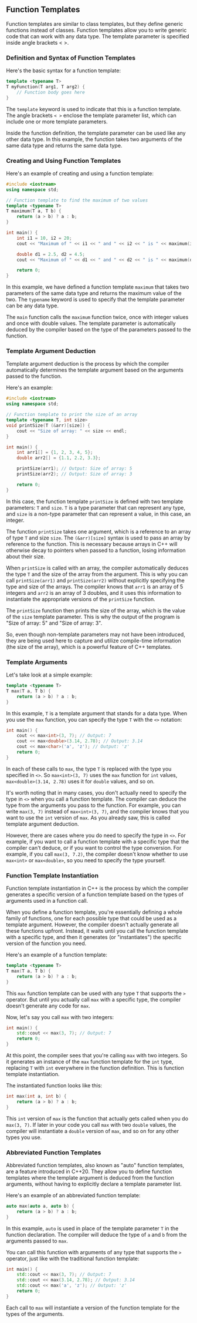 ## Function Templates
Function templates are similar to class templates, but they define generic functions instead of classes. Function templates allow you to write generic code that can work with any data type. The template parameter is specified inside angle brackets < >.

### Definition and Syntax of Function Templates
Here's the basic syntax for a function template:
```cpp
template <typename T>
T myFunction(T arg1, T arg2) {
    // Function body goes here
}
```
The `template` keyword is used to indicate that this is a function template. The angle brackets `< >` enclose the template parameter list, which can include one or more template parameters.

Inside the function definition, the template parameter can be used like any other data type. In this example, the function takes two arguments of the same data type and returns the same data type.

### Creating and Using Function Templates
Here's an example of creating and using a function template:
```cpp
#include <iostream>
using namespace std;

// Function template to find the maximum of two values
template <typename T>
T maximum(T a, T b) {
    return (a > b) ? a : b;
}

int main() {
    int i1 = 10, i2 = 20;
    cout << "Maximum of " << i1 << " and " << i2 << " is " << maximum(i1, i2) << endl;

    double d1 = 2.5, d2 = 4.5;
    cout << "Maximum of " << d1 << " and " << d2 << " is " << maximum(d1, d2) << endl;

    return 0;
}
```
In this example, we have defined a function template `maximum` that takes two parameters of the same data type and returns the maximum value of the two. The `typename` keyword is used to specify that the template parameter can be any data type.

The `main` function calls the `maximum` function twice, once with integer values and once with double values. The template parameter is automatically deduced by the compiler based on the type of the parameters passed to the function.

### Template Argument Deduction
Template argument deduction is the process by which the compiler automatically determines the template argument based on the arguments passed to the function.

Here's an example:
```cpp
#include <iostream>
using namespace std;

// Function template to print the size of an array
template <typename T, int size>
void printSize(T (&arr)[size]) {
    cout << "Size of array: " << size << endl;
}

int main() {
    int arr1[] = {1, 2, 3, 4, 5};
    double arr2[] = {1.1, 2.2, 3.3};

    printSize(arr1); // Output: Size of array: 5
    printSize(arr2); // Output: Size of array: 3

    return 0;
}
```
In this case, the function template `printSize` is defined with two template parameters: `T` and `size`. `T` is a type parameter that can represent any type, and `size` is a non-type parameter that can represent a value, in this case, an integer.

The function `printSize` takes one argument, which is a reference to an array of type `T` and size `size`. The `(&arr)[size]` syntax is used to pass an array by reference to the function. This is necessary because arrays in C++ will otherwise decay to pointers when passed to a function, losing information about their size.

When `printSize` is called with an array, the compiler automatically deduces the type `T` and the size of the array from the argument. This is why you can call `printSize(arr1)` and `printSize(arr2)` without explicitly specifying the type and size of the arrays. The compiler knows that `arr1` is an array of 5 integers and `arr2` is an array of 3 doubles, and it uses this information to instantiate the appropriate versions of the `printSize` function.

The `printSize` function then prints the size of the array, which is the value of the `size` template parameter. This is why the output of the program is "Size of array: 5" and "Size of array: 3".

So, even though non-template parameters may not have been introduced, they are being used here to capture and utilize compile-time information (the size of the array), which is a powerful feature of C++ templates.

### Template Arguments
Let's take look at a simple example:
```cpp
template <typename T>
T max(T a, T b) {
    return (a > b) ? a : b;
}
```
In this example, `T` is a template argument that stands for a data type. When you use the `max` function, you can specify the type `T` with the `<>` notation:

```cpp
int main() {
    cout << max<int>(3, 7); // Output: 7
    cout << max<double>(3.14, 2.78); // Output: 3.14
    cout << max<char>('a', 'z'); // Output: 'z'
    return 0;
}
```

In each of these calls to `max`, the type `T` is replaced with the type you specified in `<>`. So `max<int>(3, 7)` uses the `max` function for `int` values, `max<double>(3.14, 2.78)` uses it for `double` values, and so on.

It's worth noting that in many cases, you don't actually need to specify the type in `<>` when you call a function template. The compiler can deduce the type from the arguments you pass to the function. For example, you can write `max(3, 7)` instead of `max<int>(3, 7)`, and the compiler knows that you want to use the `int` version of `max`. As you already saw, this is called template argument deduction.

However, there are cases where you do need to specify the type in `<>`. For example, if you want to call a function template with a specific type that the compiler can't deduce, or if you want to control the type conversion. For example, if you call `max(3, 7.2)`, the compiler doesn't know whether to use `max<int>` or `max<double>`, so you need to specify the type yourself.

### Function Template Instantiation
Function template instantiation in C++ is the process by which the compiler generates a specific version of a function template based on the types of arguments used in a function call. 

When you define a function template, you're essentially defining a whole family of functions, one for each possible type that could be used as a template argument. However, the compiler doesn't actually generate all these functions upfront. Instead, it waits until you call the function template with a specific type, and then it generates (or "instantiates") the specific version of the function you need.

Here's an example of a function template:

```cpp
template <typename T>
T max(T a, T b) {
    return (a > b) ? a : b;
}
```

This `max` function template can be used with any type `T` that supports the `>` operator. But until you actually call `max` with a specific type, the compiler doesn't generate any code for `max`.

Now, let's say you call `max` with two integers:

```cpp
int main() {
    std::cout << max(3, 7); // Output: 7
    return 0;
}
```

At this point, the compiler sees that you're calling `max` with two integers. So it generates an instance of the `max` function template for the `int` type, replacing `T` with `int` everywhere in the function definition. This is function template instantiation.

The instantiated function looks like this:

```cpp
int max(int a, int b) {
    return (a > b) ? a : b;
}
```

This `int` version of `max` is the function that actually gets called when you do `max(3, 7)`. If later in your code you call `max` with two `double` values, the compiler will instantiate a `double` version of `max`, and so on for any other types you use.

### Abbreviated Function Templates
Abbreviated function templates, also known as "auto" function templates, are a feature introduced in C++20. They allow you to define function templates where the template argument is deduced from the function arguments, without having to explicitly declare a template parameter list.

Here's an example of an abbreviated function template:

```cpp
auto max(auto a, auto b) {
    return (a > b) ? a : b;
}
```

In this example, `auto` is used in place of the template parameter `T` in the function declaration. The compiler will deduce the type of `a` and `b` from the arguments passed to `max`.

You can call this function with arguments of any type that supports the `>` operator, just like with the traditional function template:

```cpp
int main() {
    std::cout << max(3, 7); // Output: 7
    std::cout << max(3.14, 2.78); // Output: 3.14
    std::cout << max('a', 'z'); // Output: 'z'
    return 0;
}
```

Each call to `max` will instantiate a version of the function template for the types of the arguments.